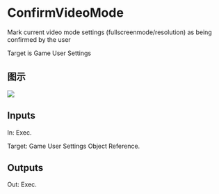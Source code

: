 # ConfirmVideoMode

Mark current video mode settings (fullscreenmode/resolution) as being confirmed by the user

Target is Game User Settings

## 图示

![]($-20221218-20564400.png)

## Inputs

In: Exec.

Target: Game User Settings Object Reference.  

## Outputs

Out: Exec.

